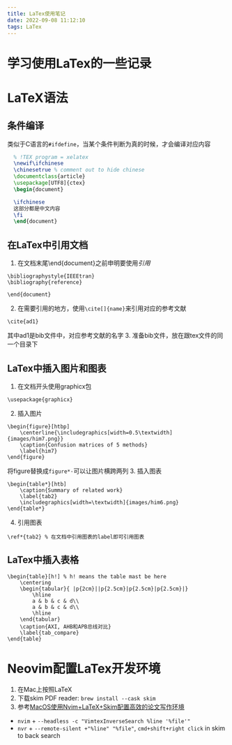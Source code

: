 ```yaml
---
title: LaTex使用笔记
date: 2022-09-08 11:12:10
tags: LaTex
---
```


# 学习使用LaTex的一些记录
<!--more-->
# LaTeX语法
## 条件编译
类似于C语言的`#ifdefine`，当某个条件判断为真的时候，才会编译对应内容
```latex
  % !TEX program = xelatex
  \newif\ifchinese
  \chinesetrue % comment out to hide chinese
  \documentclass{article}
  \usepackage[UTF8]{ctex}
  \begin{document}

  \ifchinese
  这部分都是中文内容
  \fi
  \end{document}
```

## 在LaTex中引用文档
1. 在文档末尾\end{document}之前申明要使用*引用*
```
\bibliographystyle{IEEEtran}
\bibliography{reference}

\end{document}
```
2. 在需要引用的地方，使用`\cite[]{name}`来引用对应的参考文献
```
\cite{ad1}
```
其中ad1是bib文件中，对应参考文献的名字
3. 准备bib文件，放在跟tex文件的同一个目录下

## LaTex中插入图片和图表
1. 在文档开头使用graphicx包
```
\usepackage{graphicx}
```
2. 插入图片
```
\begin{figure}[htbp]
	\centerline{\includegraphics[width=0.5\textwidth]{images/him7.png}}
	\caption{Confusion matrices of 5 methods}
	\label{him7}
\end{figure}
```
将figure替换成`figure*·`可以让图片横跨两列
3. 插入图表
```
\begin{table*}[htb]
	\caption{Summary of related work}
	\label{tab2}
	\includegraphics[width=\textwidth]{images/him6.png}
\end{table*}
```
4. 引用图表
```
\ref*{tab2} % 在文档中引用图表的label即可引用图表
```

## LaTex中插入表格
```
\begin{table}[h!] % h! means the table mast be here
    \centering
    \begin{tabular}{ |p{2cm}||p{2.5cm}|p{2.5cm}|p{2.5cm}|}
        \hline
        a & b & c & d\\
        a & b & c & d\\
        \hline
    \end{tabular}
    \caption{AXI, AHB和APB总线对比}
    \label{tab_compare}
\end{table}
```


# Neovim配置LaTex开发环境
1. 在Mac上按照LaTeX
2. 下载skim PDF reader: `brew install --cask skim`
3. 参考[MacOS使用Nvim+LaTeX+Skim配置高效的论文写作环境](https://blog.51cto.com/u_15366127/5786454)
  - `nvim` + `--headless -c "VimtexInverseSearch %line '%file'"`
  - `nvr` + `--remote-silent +"%line" "%file"`, `cmd+shift+right click` in skim to back search
